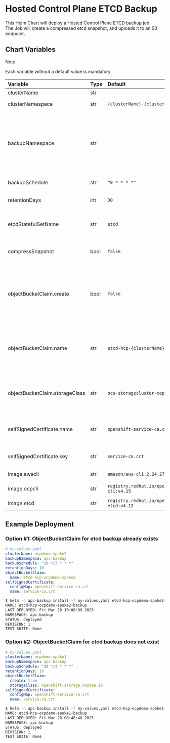 # Hosted Control Plane ETCD Backup

This Helm Chart will deploy a Hosted Control Plane ETCD backup job.  
The Job will create a compressed etcd snapshot, and uploads it to an S3 endpoint.

## Chart Variables

> [!NOTE]  
> Each variable without a default value is mandatory  

|Variable                         | Type | Default                         |  Notes |
|:---                             |:---  |:---                             |:---    |
| clusterName                     | str  |                                 | Name of the Hosted Cluster |
| clusterNamespace                | str  | `{clusterName}-{clusterName}`   | Overrides the default Hosted Cluster namespace | 
| backupNamespace                 | str  |                                 | Namespace for deploying the backup job. ObjectBucketClaim must be configured in this namespace beforehand. Alternatively, this Helm Chart can create one by setting the `objectBucketClaim.create` variable. |
| backupSchedule                  | str  | `"0 * * * *"`                   | Cron notation for ETCD backup schedule |
| retentionDays                   | int  | `30`                            | Specifies the number of days to retain old backups during the cleanup phase  |
| etcdStatefulSetName             | str  | `etcd`                          | An optional parameter that overrides the default etcd StatefulSet name in  the Hosted Cluster namespace |
| compressSnapshot                | bool | `false`                         | Controls whether to use gzip to compress the snapshot before uploading to S3 |
| objectBucketClaim.create        | bool | `false`                         | Determines whether to create an ObjectBucketClaim in the `{backupNamespace}` for storing etcd backups. If set to `false`, an existing ObjectBucketClaim must be referenced with `{objectBucketClaim.name}` |
| objectBucketClaim.name          | str  | `etcd-hcp-{clusterName}-backup` | This parameter is mandatory when using a pre-existing ObjectBucketClaim. Overrides the default ObjectBucketClaim name if `{objectBucketClaim.create}` is `true` |
| objectBucketClaim.storageClass  | str  | `ocs-storagecluster-ceph-rgw`   | An optional parameter that defines a storageClass for the ObjectBucketClaim. Only used when `{objectBucketClaim.create}` is `true` |
| selfSignedCertificate.name      | str  | `openshift-service-ca.crt`      | ConfigMap with private CA in pem format. Set this to reference private CA for accessing s3 storage endpoint via local svc url |
| selfSignedCertificate.key       | str  | `service-ca.crt`                | Key name in the ConfigMap that references the private CA file |
| image.awscli                    | str  | `amazon/aws-cli:2.24.27`                       | Container image with `aws` cli tool |
| image.ocpcli                    | str  | `registry.redhat.io/openshift4/ose-cli:v4.15`  | Container image with `kubectl` and `oc` cli tool |
| image.etcd                      | str  | `registry.redhat.io/openshift4/ose-etcd:v4.12` | Container image with `etcdctl` and `etcdutl` cli tool |

## Example Deployment

### Option #1: ObjectBucketClaim for etcd backup already exists

```yaml
# my-values.yaml
clusterName: ocpdemo-spoke2
backupNamespace: apc-backup
backupSchedule: "20 */3 * * *"
retentionDays: 10
objectBucketClaim:
  name: etcd-hcp-ocpdemo-spoke2
selfSignedCertificate:
  configMap: openshift-service-ca.crt
  name: service-ca.crt
```

```sh
$ helm -n apc-backup install -f my-values.yaml etcd-hcp-ocpdemo-spoke2-backup .
NAME: etcd-hcp-ocpdemo-spoke2-backup
LAST DEPLOYED: Fri Mar 28 10:08:09 2025
NAMESPACE: apc-backup
STATUS: deployed
REVISION: 1
TEST SUITE: None
```

### Option #2: ObjectBucketClaim for etcd backup does not exist

```yaml
# my-values.yaml
clusterName: ocpdemo-spoke1
backupNamespace: apc-backup
backupSchedule: "30 */3 * * *"
retentionDays: 10
objectBucketClaim:
  create: true
  storageClass: openshift-storage.noobaa.io
selfSignedCertificate:
  configMap: openshift-service-ca.crt
  name: service-ca.crt
```

```sh
$ helm -n apc-backup install -f my-values.yaml etcd-hcp-ocpdemo-spoke1-backup .
NAME: etcd-hcp-ocpdemo-spoke1-backup
LAST DEPLOYED: Fri Mar 28 08:48:48 2025
NAMESPACE: apc-backup
STATUS: deployed
REVISION: 1
TEST SUITE: None
```
